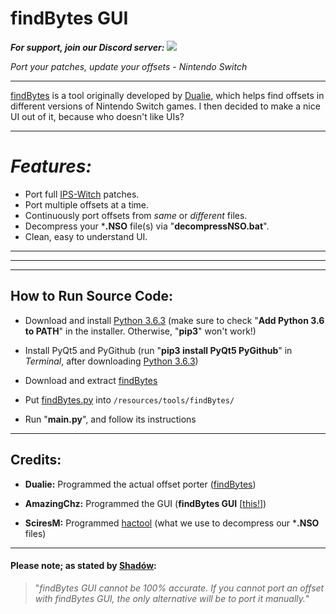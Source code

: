 # findBytes GUI
***For support, join our Discord server:*** <a href="https://discord.gg/mmhgFQk"><img src="https://discordapp.com/api/guilds/427932365457719297/widget.png?style=shield" /></a>

*Port your patches, update your offsets - Nintendo Switch*

---

[findBytes](https://gist.github.com/3096/ffd6d257f148aab0b74bfc50dfe43e80) is a tool originally developed by [Dualie](https://github.com/3096), which helps find offsets in different versions of Nintendo Switch games. I then decided to make a nice UI out of it, because who doesn't like UIs?

---

# *Features:*
 - Port full [IPS-Witch](https://github.com/3096/ipswitch/releases) patches.
 - Port multiple offsets at a time.
 - Continuously port offsets from *same* or *different* files.
 - Decompress your ***.NSO** file(s) via "**decompressNSO.bat**".
 - Clean, easy to understand UI.
 

---
---
---

## How to Run Source Code:

  - Download and install [Python 3.6.3](https://www.python.org/downloads/release/python-363/) (make sure to check "**Add Python 3.6 to PATH**" in the installer. Otherwise, "**pip3**" won't work!)

  - Install PyQt5 and PyGithub (run "**pip3 install PyQt5 PyGithub**" in *Terminal*, after downloading [Python 3.6.3](https://www.python.org/downloads/release/python-363/))
  
  - Download and extract [findBytes](https://gist.github.com/3096/ffd6d257f148aab0b74bfc50dfe43e80)
  
  - Put [findBytes.py](https://gist.github.com/3096/ffd6d257f148aab0b74bfc50dfe43e80) into `/resources/tools/findBytes/`
  
  - Run "**main.py**", and follow its instructions
  
---

## Credits:

  - **Dualie:** Programmed the actual offset porter ([findBytes](https://gist.github.com/3096/ffd6d257f148aab0b74bfc50dfe43e80))

  - **AmazingChz:** Programmed the GUI (**findBytes GUI** [[this!](https://github.com/AmazingChz/findBytes-GUI/releases/latest)])

  - **SciresM:** Programmed [hactool](https://github.com/SciresM/hactool/releases/latest) (what we use to decompress our ***.NSO** files)

---

#### Please note; as stated by [Shadów](https://github.com/shadowninja108):
> "*findBytes GUI cannot be 100% accurate. If you cannot port an offset with findBytes GUI, the only alternative will be to port it manually.*"
